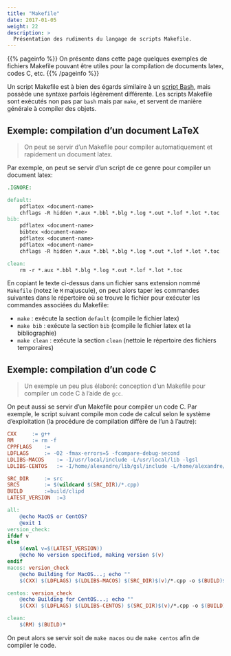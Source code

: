 ```yaml
---
title: "Makefile"
date: 2017-01-05
weight: 22
description: >
  Présentation des rudiments du langage de scripts Makefile.
---
```


{{% pageinfo %}}
On présente dans cette page quelques exemples de fichiers Makefile pouvant être utiles pour la compilation de documents latex, codes C, etc.
{{% /pageinfo %}}

Un script Makefile est à bien des égards similaire à un [script Bash](../bash), mais possède une syntaxe parfois légèrement différente. Les scripts Makefile sont exécutés non pas par `bash` mais par `make`, et servent de manière générale à compiler des objets.

## Exemple: compilation d’un document LaTeX

> On peut se servir d’un Makefile pour compiler automatiquement et rapidement un document latex.

Par exemple, on peut se servir d’un script de ce genre pour compiler un document latex:

```makefile
.IGNORE:

default:
    pdflatex <document-name>
    chflags -R hidden *.aux *.bbl *.blg *.log *.out *.lof *.lot *.toc 
bib:
    pdflatex <document-name>
    bibtex <document-name>
    pdflatex <document-name>
    pdflatex <document-name>
    chflags -R hidden *.aux *.bbl *.blg *.log *.out *.lof *.lot *.toc 

clean:
    rm -r *.aux *.bbl *.blg *.log *.out *.lof *.lot *.toc
```

En copiant le texte ci-dessus dans un fichier sans extension nommé `Makefile` (notez le `M` majuscule), on peut alors taper les commandes suivantes dans le répertoire où se trouve le fichier pour exécuter les commandes associées du Makefile:

* `make` : exécute la section `default` (compile le fichier latex)
* `make bib` : exécute la section `bib` (compile le fichier latex et la bibliographie)
* `make clean` : exécute la section `clean` (nettoie le répertoire des fichiers temporaires)

## Exemple: compilation d’un code C

> Un exemple un peu plus élaboré: conception d’un Makefile pour compiler un code C à l’aide de `gcc`.

On peut aussi se servir d’un Makefile pour compiler un code C. Par exemple, le script suivant compile mon code de calcul selon le système d’exploitation (la procédure de compilation diffère de l’un à l’autre):

```makefile
CXX		:= g++
RM		:= rm -f
CPPFLAGS	:=
LDFLAGS		:= -O2 -fmax-errors=5 -fcompare-debug-second
LDLIBS-MACOS	:= -I/usr/local/include -L/usr/local/lib -lgsl
LDLIBS-CENTOS	:= -I/home/alexandre/lib/gsl/include -L/home/alexandre/lib/gsl/lib -lgsl -lgslcblas

SRC_DIR		:= src
SRCS		:= $(wildcard $(SRC_DIR)/*.cpp)
BUILD		:=build/clipd
LATEST_VERSION	:=3

all:
	@echo MacOS or CentOS?
	@exit 1
version_check:
ifdef v
else
	$(eval v=$(LATEST_VERSION))
	@echo No version specified, making version $(v)
endif
macos: version_check
	@echo Building for MacOS...; echo ""
	$(CXX) $(LDFLAGS) $(LDLIBS-MACOS) $(SRC_DIR)$(v)/*.cpp -o $(BUILD)$(v)

centos: version_check
	@echo Building for CentOS...; echo ""
	$(CXX) $(LDFLAGS) $(LDLIBS-CENTOS) $(SRC_DIR)$(v)/*.cpp -o $(BUILD)$(v)

clean:
	$(RM) $(BUILD)*
```

On peut alors se servir soit de `make macos` ou de `make centos` afin de compiler le code.

